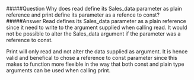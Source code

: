 #####Question
Why does read define its Sales_data parameter as plain reference and print define its parameter as a refence to const?
#####Answer
Read defines its Sales_data parameter as a plain reference since it need to write to the argument supplied when calling read. It would not be possible to alter the Sales_data argument if the parameter was a reference to const.  

Print will only read and not alter the data supplied as argument. It is hence valid and benefical to chose a reference to const parameter since this makes to function more flexible in the way that both const and plain type arguments can be used when calling print.  
